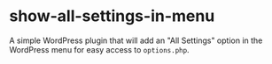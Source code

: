 show-all-settings-in-menu
=========================

A simple WordPress plugin that will add an "All Settings" option in the WordPress menu for easy access to `options.php`.
